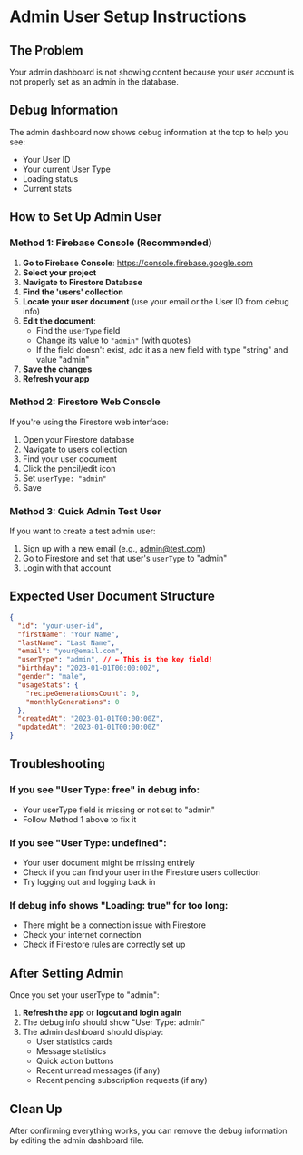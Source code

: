 # Admin User Setup Instructions

## The Problem

Your admin dashboard is not showing content because your user account is not properly set as an admin in the database.

## Debug Information

The admin dashboard now shows debug information at the top to help you see:

- Your User ID
- Your current User Type
- Loading status
- Current stats

## How to Set Up Admin User

### Method 1: Firebase Console (Recommended)

1. **Go to Firebase Console**: https://console.firebase.google.com
2. **Select your project**
3. **Navigate to Firestore Database**
4. **Find the 'users' collection**
5. **Locate your user document** (use your email or the User ID from debug info)
6. **Edit the document**:
   - Find the `userType` field
   - Change its value to `"admin"` (with quotes)
   - If the field doesn't exist, add it as a new field with type "string" and value "admin"
7. **Save the changes**
8. **Refresh your app**

### Method 2: Firestore Web Console

If you're using the Firestore web interface:

1. Open your Firestore database
2. Navigate to users collection
3. Find your user document
4. Click the pencil/edit icon
5. Set `userType: "admin"`
6. Save

### Method 3: Quick Admin Test User

If you want to create a test admin user:

1. Sign up with a new email (e.g., admin@test.com)
2. Go to Firestore and set that user's `userType` to "admin"
3. Login with that account

## Expected User Document Structure

```json
{
  "id": "your-user-id",
  "firstName": "Your Name",
  "lastName": "Last Name",
  "email": "your@email.com",
  "userType": "admin", // ← This is the key field!
  "birthday": "2023-01-01T00:00:00Z",
  "gender": "male",
  "usageStats": {
    "recipeGenerationsCount": 0,
    "monthlyGenerations": 0
  },
  "createdAt": "2023-01-01T00:00:00Z",
  "updatedAt": "2023-01-01T00:00:00Z"
}
```

## Troubleshooting

### If you see "User Type: free" in debug info:

- Your userType field is missing or not set to "admin"
- Follow Method 1 above to fix it

### If you see "User Type: undefined":

- Your user document might be missing entirely
- Check if you can find your user in the Firestore users collection
- Try logging out and logging back in

### If debug info shows "Loading: true" for too long:

- There might be a connection issue with Firestore
- Check your internet connection
- Check if Firestore rules are correctly set up

## After Setting Admin

Once you set your userType to "admin":

1. **Refresh the app** or **logout and login again**
2. The debug info should show "User Type: admin"
3. The admin dashboard should display:
   - User statistics cards
   - Message statistics
   - Quick action buttons
   - Recent unread messages (if any)
   - Recent pending subscription requests (if any)

## Clean Up

After confirming everything works, you can remove the debug information by editing the admin dashboard file.
